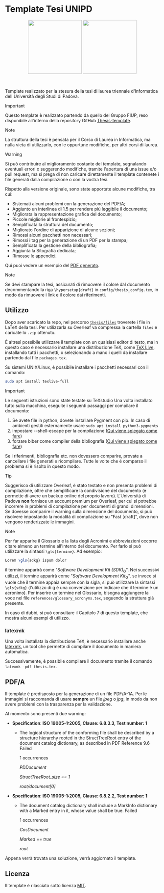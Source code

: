 # Template Tesi UNIPD

<p align="center">
  <img width="175" src="res/logo_unipd_white.png#gh-dark-mode-only">
  <img width="175" src="res/logo_unipd.png#gh-light-mode-only">
</p>

</br>

Template realizzato per la stesura della tesi di laurea triennale d'Informatica dell'Università degli Studi di Padova.

> [!IMPORTANT]
> Questo template è realizzato partendo da quello del Gruppo FIUP, reso disponibile all'interno della repository GitHub [Thesis-template](https://github.com/FIUP/Thesis-template).

> [!NOTE]
> La struttura della tesi è pensata per il Corso di Laurea in Informatica, ma nulla vieta di utilizzarlo, con le oppurtune modifiche, per altri corsi di laurea.

> [!WARNING]
> Si può contribuire al miglioramento costante del template, segnalando eventuali errori o suggerendo modifiche, tramite l'apertura di una issue e/o pull request, ma si prega di non caricare direttamente il template contenete i file generati dalla compilazione o con la vostra tesi.

Rispetto alla versione originale, sono state apportate alcune modifiche, tra cui:

- Sistemati alcuni problemi con la generazione del PDF/A;
- Aggiunto un interlinea di 1.5 per rendere più leggibile il documento;
- Migliorata la rappresentazione grafica del documento;
- Piccole migliorie al frontespizio;
- Semplificata la struttura del documento;
- Migliorato l'ordine di apparizione di alcune sezioni;
- Rimossi alcuni pacchetti non necessari;
- Rimossi i tag per la generazione di un PDF per la stampa;
- Semplificata la gestione della bibliografia;
- Aggiunta la Sitografia dedicata;
- Rimosse le appendici.

Qui puoi vedere un esempio del [PDF generato](res/thesis_template.pdf).

> [!NOTE]
> Se devi stampare la tesi, assicurati di rimuovere il colore dal documento decommentando la riga `\hypersetup{draft}` in `config/thesis_config.tex`, in modo da rimuovere i link e il colore dai riferimenti.

## Utilizzo

Dopo aver scaricato la repo, nel percorso [```thesis/files```](https://github.com/giovannifil-64/unipd-thesis-template/tree/main/thesis/files) troverete i file in LaTeX della tesi. Per utilizzarla su Overleaf va compressa la cartella ```files``` e caricate lo ```.zip``` ottenuto.

È altresì possibile utilizzare il template con un qualsiasi editor di testo, ma in questo caso è necessario installare una distribuzione TeX, come [TeX Live](https://www.tug.org/texlive/), installando tutti i pacchetti, o selezionando a mano i quelli da installare partendo dal file ```packages.tex```.

Su sistemi UNIX/Linux, è possibile installare i pacchetti necessari con il comando:

```bash
sudo apt install texlive-full
```

> [!IMPORTANT]
> Le seguenti istruzioni sono state testate su TeXstudio
> Una volta installato tutto sulla macchina, eseguite i seguenti passaggi per compilare il documento:
>
> 1) Se avete file in python, dovete installare Pygment con pip. In caso di ambienti gestiti esternamente usare ```sudo apt install python3-pygments```
> 2) impostare --shell-escape per la compilazione ([Qui viene spiegato come fare](https://tex.stackexchange.com/a/99476/279981))
> 3) forzare biber come compiler della bibliografia ([Qui viene spiegato come fare](https://tex.stackexchange.com/a/429968/279981))
>
> Se i riferimenti, bibliografia etc. non dovessero comparire, provate a cancellare i file generati e ricompilare. Tutte le volte che è comparso il problema si è risolto in questo modo.

> [!TIP]
> Suggerisco di utilizzare Overleaf, è stato testato e non presenta problemi di compilazione, oltre che semplificare la condivisione del documento (e permette di avere un backup online del proprio lavoro).
> L'Università di Padova **non** fornisce un account premium per Overleaf, per cui si potrebbe incorrere in problemi di compilazione per documenti di grandi dimensioni. Se dovesse comparire il warning sulla dimensione del documento, si può risolvere impostando la modalità di compilazione su "Fast [draft]", dove non vengono renderizzate le immagini.

> [!NOTE]
>
> Per far apparire il Glossario e la lista degli Acronimi e abbreviazioni occorre citare almeno un termine all'interno del documento. Per farlo si può utilizzare la sintassi ```\gls{termine}```.
> Ad esempio:
> ```latex
> Lorem \gls{sdkg} ispum dolor
> ```
> il termine apparirà come "_Software Development Kit (SDK)<sub>G</sub>_".
> Nei successivi utilizzi, il termine apparirà come "_Software Development Kit<sub>G</sub>_".
> se invece si vuole che il termine appaia sempre con la sigla, si può utilizzare la sintassi ```\gls{sdkg}``` (l'utilizzo di g è una convenzione per indicare che il termine è un acronimo).
> Per inserire un termine nel Glossario, bisogna aggiungere la voce nel file ```references/glossary_acronyms.tex```, seguendo la struttura già presente.
>
> In caso di dubbi, si può consultare il Capitolo 7 di questo template, che mostra alcuni esempi di utilizzo.

### latexmk

Una volta installata la distribuzione TeX, è necessario installare anche [latexmk](https://mg.readthedocs.io/latexmk.html), un tool che permette di compilare il documento in maniera automatica.

Successivamente, è possibile compilare il documento tramite il comando `latexmk -pdf thesis.tex`.

## PDF/A

Il template è predisposto per la generazione di un file PDF/A-1A. Per le immagini si raccomanda di usare **sempre** un file _jpeg_ o _jpg_, in modo da non avere problemi con la trasparenza per la validazione.

Al momento sono presenti due warning:

- **Specification: ISO 19005-1:2005, Clause: 6.8.3.3, Test number: 1**
  - The logical structure of the conforming file shall be described by a structure hierarchy rooted in the StructTreeRoot entry of the document catalog dictionary, as described in PDF Reference 9.6 Failed

      1 occurrences

      _PDDocument_

      _StructTreeRoot_size == 1_

      _root/document[0]_

- **Specification: ISO 19005-1:2005, Clause: 6.8.2.2, Test number: 1**
  - The document catalog dictionary shall include a MarkInfo dictionary with a Marked entry in it, whose value shall be true. Failed

      1 occurrences

      _CosDocument_

      _Marked == true_

      _root_

Appena verrà trovata una soluzione, verrà aggiornato il template.

## Licenza

Il template è rilasciato sotto licenza [MIT](LICENSE).
